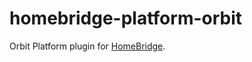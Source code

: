 # homebridge-platform-orbit
Orbit Platform plugin for [HomeBridge](https://github.com/nfarina/homebridge).
